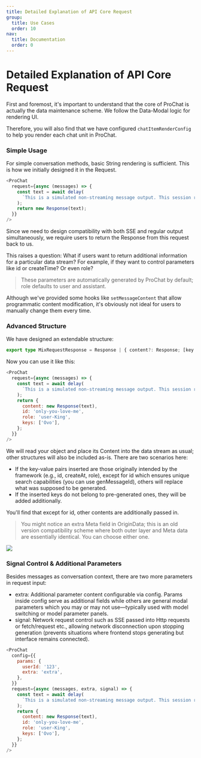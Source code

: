 ```yaml
---
title: Detailed Explanation of API Core Request
group:
  title: Use Cases
  order: 10
nav:
  title: Documentation
  order: 0
---
```


# Detailed Explanation of API Core Request

First and foremost, it's important to understand that the core of ProChat is actually the data maintenance scheme. We follow the Data-Modal logic for rendering UI.

Therefore, you will also find that we have configured `chatItemRenderConfig` to help you render each chat unit in ProChat.

### Simple Usage

For simple conversation methods, basic String rendering is sufficient. This is how we initially designed it in the Request.

```js
<ProChat
  request={async (messages) => {
    const text = await delay(
      `This is a simulated non-streaming message output. This session received ${messages.length} messages`,
    );
    return new Response(text);
  }}
/>
```

Since we need to design compatibility with both SSE and regular output simultaneously, we require users to return the Response from this request back to us.

This raises a question: What if users want to return additional information for a particular data stream? For example, if they want to control parameters like id or createTime? Or even role?

> These parameters are automatically generated by ProChat by default; role defaults to user and assistant.

Although we've provided some hooks like `setMessageContent` that allow programmatic content modification, it's obviously not ideal for users to manually change them every time.

### Advanced Structure

We have designed an extendable structure:

```ts
export type MixRequestResponse = Response | { content?: Response; [key: string]: any } | string;
```

Now you can use it like this:

```js
<ProChat
  request={async (messages) => {
    const text = await delay(
      `This is a simulated non-streaming message output. This session received ${messages.length} messages`,
    );
    return {
      content: new Response(text),
      id: 'only-you-love-me',
      role: 'user-King',
      keys: ['Ovo'],
    };
  }}
/>
```

We will read your object and place its Content into the data stream as usual; other structures will also be included as-is. There are two scenarios here:

- If the key-value pairs inserted are those originally intended by the framework (e.g., id, createAt, role), except for id which ensures unique search capabilities (you can use genMessageId), others will replace what was supposed to be generated.
- If the inserted keys do not belong to pre-generated ones, they will be added additionally.

You'll find that except for id, other contents are additionally passed in.

> You might notice an extra Meta field in OriginData; this is an old version compatibility scheme where both outer layer and Meta data are essentially identical. You can choose either one.

![](https://mdn.alipayobjects.com/huamei_re70wt/afts/img/A*QX7BR6hI6FYAAAAAAAAAAAAADmuEAQ/original)

### Signal Control & Additional Parameters

Besides messages as conversation context, there are two more parameters in request input:

- extra: Additional parameter content configurable via config. Params inside config serve as additional fields while others are general modal parameters which you may or may not use—typically used with model switching or model parameter panels.
- signal: Network request control such as SSE passed into Http requests or fetch/request etc., allowing network disconnection upon stopping generation (prevents situations where frontend stops generating but interface remains connected).

```js
<ProChat
  config={{
    params: {
      userId: '123',
      extra: 'extra',
    },
  }}
  request={async (messages, extra, signal) => {
    const text = await delay(
      `This is a simulated non-streaming message output. This session received ${messages.length} messages`,
    );
    return {
      content: new Response(text),
      id: 'only-you-love-me',
      role: 'user-King',
      keys: ['Ovo'],
    };
  }}
/>
```
